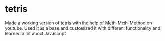 # tetris
Made a working version of tetris with the help of Meth-Meth-Method on youtube. Used it as a base and customized it with different functionality and learned a lot about Javascript
